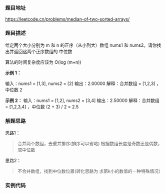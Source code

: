 ### 题目地址

https://leetcode.cn/problems/median-of-two-sorted-arrays/

### 题目描述

给定两个大小分别为 m 和 n 的正序（从小到大）数组 nums1 和 nums2。请你找出并返回这两个正序数组的 中位数 

算法的时间复杂度应该为 O(log (m+n)) 


**示例 1：**

输入：nums1 = [1,3], nums2 = [2]
输出：2.00000
解释：合并数组 = [1,2,3] ，中位数 2

**示例 2：**
输入：nums1 = [1,2], nums2 = [3,4]
输出：2.50000
解释：合并数组 = [1,2,3,4] ，中位数 (2 + 3) / 2 = 2.5


### 解题思路

思路1：
> 合并两个数组，去重并排序(排序可以省略)
> 根据数组长度是奇数还是偶数，取中位数


思路2：
> 不合并数组，找到中位数位置(转化思路为 求第k小的数值的一种特殊情况）

### 实例代码

```javascript
```
